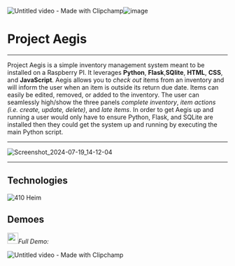 ![Untitled video - Made with Clipchamp](https://github.com/user-attachments/assets/06aea9b0-60cb-4f41-a7be-f5cb03cbb46d)![image](https://github.com/user-attachments/assets/70192bc2-3c20-4350-a609-425aa598de47) 
# Project Aegis

***
Project Aegis is a simple inventory management system meant to be installed on a Raspberry PI. It leverages **Python**, **Flask**,**SQlite**, **HTML**, **CSS**, and **JavaScript**. Aegis allows you to _check out_ items from an inventory and will inform the user when an item is outside its return due date. Items can easily be edited, removed, or added to the inventory. The user can seamlessly high/show the three panels _complete inventory_, _item actions (i.e. create, update, delete)_, and _late items_. In order to get Aegis up and running a user would only have to ensure Python, Flask, and SQLite are installed then they could get the system up and running by executing the main Python script.

***
![Screenshot_2024-07-19_14-12-04](https://github.com/user-attachments/assets/6727757f-b223-4be1-bee5-3f02dc985ab4)

***

## Technologies
![410   Heim](https://github.com/user-attachments/assets/524c1a39-0998-43f9-bb49-6b372df9b96b)


## Demoes
<img src="https://user-images.githubusercontent.com/48807137/235379450-240b387a-f405-42e9-8062-93f3e08faf60.png" width="25"/>_Full Demo:_

![Untitled video - Made with Clipchamp](https://github.com/user-attachments/assets/3da76d33-661d-40c7-8824-66f9ba6cb520)

